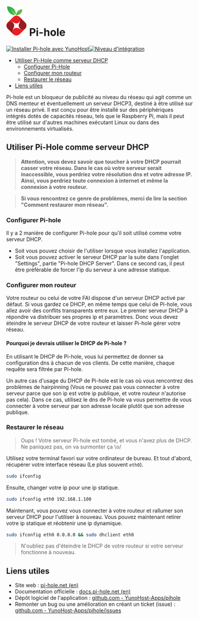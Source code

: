 # <img src="/images/pihole_logo.png" alt="logo de Pi-hole"> Pi-hole

[![Installer Pi-hole avec YunoHost](https://install-app.yunohost.org/install-with-yunohost.png)](https://install-app.yunohost.org/?app=pihole)[![Niveau d'intégration](https://dash.yunohost.org/integration/pihole.svg)](https://dash.yunohost.org/appci/app/pihole)

- [Utiliser Pi-Hole comme serveur DHCP](#utiliser-pi-hole-comme-serveur-dhcp)
  - [Configurer Pi-Hole](#configurer-pi-hole)
  - [Configurer mon routeur](#configurer-mon-routeur)
  - [Restaurer le réseau](#restaurer-le-réseau)
- [Liens utiles](#liens-utiles)

Pi-hole est un bloqueur de publicité au niveau du réseau qui agit comme un DNS menteur et éventuellement un serveur DHCP3, destiné à être utilisé sur un réseau privé. Il est conçu pour être installé sur des périphériques intégrés dotés de capacités réseau, tels que le Raspberry Pi, mais il peut être utilisé sur d'autres machines exécutant Linux ou dans des environnements virtualisés.

## Utiliser Pi-Hole comme serveur DHCP

> **Attention, vous devez savoir que toucher à votre DHCP pourrait casser votre réseau.
Dans le cas où votre serveur serait inaccessible, vous perdriez votre résolution dns et votre adresse IP.
Ainsi, vous perdriez toute connexion à internet et même la connexion à votre routeur.**

> **Si vous rencontrez ce genre de problèmes, merci de lire la section "Comment restaurer mon réseau".**

### Configurer Pi-hole

Il y a 2 manière de configurer Pi-hole pour qu'il soit utilisé comme votre serveur DHCP.
- Soit vous pouvez choisir de l'utiliser lorsque vous installez l'application.
- Soit vous pouvez activer le serveur DHCP par la suite dans l'onglet "Settings", partie "Pi-hole DHCP Server".
Dans ce second cas, il peut être préférable de forcer l'ip du serveur à une adresse statique.

### Configurer mon routeur

Votre routeur ou celui de votre FAI dispose d'un serveur DHCP activé par défaut.
Si vous gardez ce DHCP, en même temps que celui de Pi-hole, vous allez avoir des conflits transparents entre eux.
Le premier serveur DHCP à répondre va distribuer ses propres ip et paramètres.
Donc vous devez éteindre le serveur DHCP de votre routeur et laisser Pi-hole gérer votre réseau.

#### Pourquoi je devrais utiliser le DHCP de Pi-hole ?

En utilisant le DHCP de Pi-hole, vous lui permettez de donner sa configuration dns à chacun de vos clients. De cette manière, chaque requête sera filtrée par Pi-hole.

Un autre cas d'usage du DHCP de Pi-hole est le cas où vous rencontrez des problèmes de hairpinning (Vous ne pouvez pas vous connecter à votre serveur parce que son ip est votre ip publique, et votre routeur n'autorise pas cela).
Dans ce cas, utilisez le dns de Pi-hole va vous permettre de vous connecter à votre serveur par son adresse locale plutôt que son adresse publique.

### Restaurer le réseau

> Oups !
Votre serveur Pi-hole est tombé, et vous n'avez plus de DHCP.
Ne paniquez pas, on va surmonter ça \o/

Utilisez votre terminal favori sur votre ordinateur de bureau.
Et tout d'abord, récupérer votre interface réseau (Le plus souvent `eth0`).
``` bash
sudo ifconfig
```

Ensuite, changer votre ip pour une ip statique.
``` bash
sudo ifconfig eth0 192.168.1.100
```

Maintenant, vous pouvez vous connecter à votre routeur et rallumer son serveur DHCP pour l'utiliser à nouveau.
Vous pouvez maintenant retirer votre ip statique et réobtenir une ip dynamique.
``` bash
sudo ifconfig eth0 0.0.0.0 && sudo dhclient eth0
```

> N'oubliez pas d'éteindre le DHCP de votre routeur si votre serveur fonctionne à nouveau.

## Liens utiles

 + Site web : [pi-hole.net (en)](https://pi-hole.net)
 + Documentation officielle : [docs.pi-hole.net (en)](https://docs.pi-hole.net/)
 + Dépôt logiciel de l'application : [github.com - YunoHost-Apps/pihole](https://github.com/YunoHost-Apps/pihole_ynh)
 + Remonter un bug ou une amélioration en créant un ticket (issue) : [github.com - YunoHost-Apps/pihole/issues](https://github.com/YunoHost-Apps/pihole_ynh/issues)